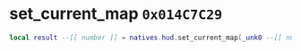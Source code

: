 # set_current_map `0x014C7C29`

```lua
local result --[[ number ]] = natives.hud.set_current_map(_unk0 --[[ number ]])
```
